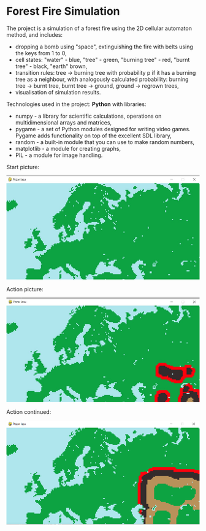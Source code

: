 # Forest Fire Simulation

The project is a simulation of a forest fire using the 2D cellular automaton method, and includes:
- dropping a bomb using "space", extinguishing the fire with belts using the keys from 1 to 0,
- cell states:  "water" - blue, "tree" - green, "burning tree" - red, "burnt tree" - black, "earth" brown,
- transition rules: 
tree -> burning tree with probability p if it has a burning tree as a neighbour, with analogously calculated probability: burning tree -> burnt tree, burnt tree -> ground, ground -> regrown trees,
- visualisation of simulation results.

Technologies used in the project: **Python** with libraries:
- numpy - a library for scientific calculations, operations on multidimensional arrays and matrices,
- pygame - a set of Python modules designed for writing video games. Pygame adds functionality on top of the excellent SDL library,
- random - a built-in module that you can use to make random numbers,
- matplotlib - a module for creating graphs,
- PIL - a module for image handling.

Start picture:

![1](https://github.com/weronikaabednarz/Forest-Fire-Simulation/blob/main/images/mapa.jpg)

Action picture:

![2](https://github.com/weronikaabednarz/Forest-Fire-Simulation/blob/main/images/image1.jpg)

Action continued:

![3](https://github.com/weronikaabednarz/Forest-Fire-Simulation/blob/main/images/image2.png)
